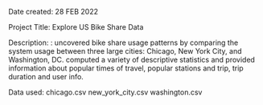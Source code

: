 Date created: 
28 FEB 2022

Project Title: 
Explore US Bike Share Data

Description: : 
uncovered bike share usage patterns by comparing the system usage between three large cities: Chicago, New York City, and Washington, DC. computed a variety of descriptive statistics and provided information about popular times of travel, popular stations and trip, trip duration and user info. 

Data used: 
chicago.csv
new_york_city.csv
washington.csv
